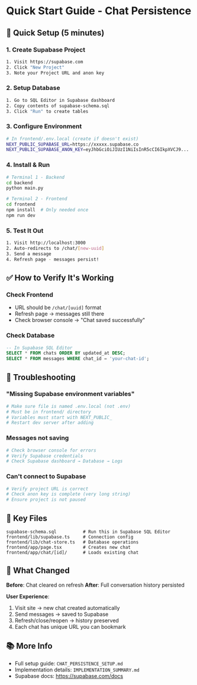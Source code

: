 # Quick Start Guide - Chat Persistence

## 🚀 Quick Setup (5 minutes)

### 1. Create Supabase Project
```bash
1. Visit https://supabase.com
2. Click "New Project"
3. Note your Project URL and anon key
```

### 2. Setup Database
```bash
1. Go to SQL Editor in Supabase dashboard
2. Copy contents of supabase-schema.sql
3. Click "Run" to create tables
```

### 3. Configure Environment
```bash
# In frontend/.env.local (create if doesn't exist)
NEXT_PUBLIC_SUPABASE_URL=https://xxxxx.supabase.co
NEXT_PUBLIC_SUPABASE_ANON_KEY=eyJhbGciOiJIUzI1NiIsInR5cCI6IkpXVCJ9...
```

### 4. Install & Run
```bash
# Terminal 1 - Backend
cd backend
python main.py

# Terminal 2 - Frontend
cd frontend
npm install  # Only needed once
npm run dev
```

### 5. Test It Out
```bash
1. Visit http://localhost:3000
2. Auto-redirects to /chat/[new-uuid]
3. Send a message
4. Refresh page - messages persist!
```

## ✅ How to Verify It's Working

### Check Frontend
- URL should be `/chat/[uuid]` format
- Refresh page → messages still there
- Check browser console → "Chat saved successfully"

### Check Database
```sql
-- In Supabase SQL Editor
SELECT * FROM chats ORDER BY updated_at DESC;
SELECT * FROM messages WHERE chat_id = 'your-chat-id';
```

## 🔧 Troubleshooting

### "Missing Supabase environment variables"
```bash
# Make sure file is named .env.local (not .env)
# Must be in frontend/ directory
# Variables must start with NEXT_PUBLIC_
# Restart dev server after adding
```

### Messages not saving
```bash
# Check browser console for errors
# Verify Supabase credentials
# Check Supabase dashboard → Database → Logs
```

### Can't connect to Supabase
```bash
# Verify project URL is correct
# Check anon key is complete (very long string)
# Ensure project is not paused
```

## 📁 Key Files

```
supabase-schema.sql          # Run this in Supabase SQL Editor
frontend/lib/supabase.ts     # Connection config
frontend/lib/chat-store.ts   # Database operations
frontend/app/page.tsx        # Creates new chat
frontend/app/chat/[id]/      # Loads existing chat
```

## 🎯 What Changed

**Before**: Chat cleared on refresh
**After**: Full conversation history persisted

**User Experience**:
1. Visit site → new chat created automatically
2. Send messages → saved to Supabase
3. Refresh/close/reopen → history preserved
4. Each chat has unique URL you can bookmark

## 📚 More Info

- Full setup guide: `CHAT_PERSISTENCE_SETUP.md`
- Implementation details: `IMPLEMENTATION_SUMMARY.md`
- Supabase docs: https://supabase.com/docs
